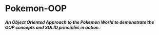 # Pokemon-OOP

##### An Object Oriented Approach to the Pokemon World to demonstrate the OOP concepts and SOLID principles in action. 